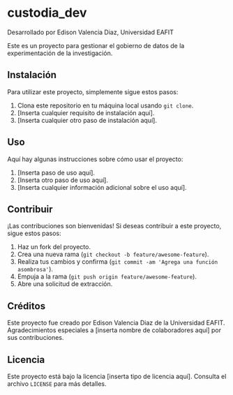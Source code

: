 # custodia_dev

Desarrollado por Edison Valencia Diaz, Universidad EAFIT

Este es un proyecto para gestionar el gobierno de datos de la experimentación de la investigación.

## Instalación

Para utilizar este proyecto, simplemente sigue estos pasos:

1. Clona este repositorio en tu máquina local usando `git clone`.
2. [Inserta cualquier requisito de instalación aquí].
3. [Inserta cualquier otro paso de instalación aquí].

## Uso

Aquí hay algunas instrucciones sobre cómo usar el proyecto:

1. [Inserta paso de uso aquí].
2. [Inserta otro paso de uso aquí].
3. [Inserta cualquier información adicional sobre el uso aquí].

## Contribuir

¡Las contribuciones son bienvenidas! Si deseas contribuir a este proyecto, sigue estos pasos:

1. Haz un fork del proyecto.
2. Crea una nueva rama (`git checkout -b feature/awesome-feature`).
3. Realiza tus cambios y confirma (`git commit -am 'Agrega una función asombrosa'`).
4. Empuja a la rama (`git push origin feature/awesome-feature`).
5. Abre una solicitud de extracción.

## Créditos

Este proyecto fue creado por Edison Valencia Diaz de la Universidad EAFIT. Agradecimientos especiales a [inserta nombre de colaboradores aquí] por sus contribuciones.

## Licencia

Este proyecto está bajo la licencia [inserta tipo de licencia aquí]. Consulta el archivo `LICENSE` para más detalles.
